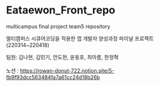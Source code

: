 # Eataewon_Front_repo

multicampus final project team5 repository

멀티캠퍼스 시큐어코딩을 적용한 앱 개발자 양성과정 파이널 프로젝트 (220314~220418)

팀원: 김나현, 김민기, 안도현, 윤동호, 최아름, 한정혁
<br/>
<br/>
노션 : https://rowan-donut-722.notion.site/5-fb9f93dcc563484fa7a61cc24d18b26b
